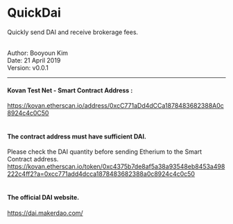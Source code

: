 # QuickDai
Quickly send DAI and receive brokerage fees.<br/><br/>


Author: Booyoun Kim<br/>
Date: 21 April 2019<br/>
Version: v0.0.1<br/>

***


#### Kovan Test Net - Smart Contract Address :<br/>
https://kovan.etherscan.io/address/0xcC771aDd4dCCa1878483682388A0c8924c4c0C50<br/><br/>


#### The contract address must have sufficient DAI. <br/>
Please check the DAI quantity before sending Etherium to the Smart Contract address.<br/>
https://kovan.etherscan.io/token/0xc4375b7de8af5a38a93548eb8453a498222c4ff2?a=0xcc771add4dcca1878483682388a0c8924c4c0c50<br/><br/>


#### The official DAI website.<br/>
https://dai.makerdao.com/
